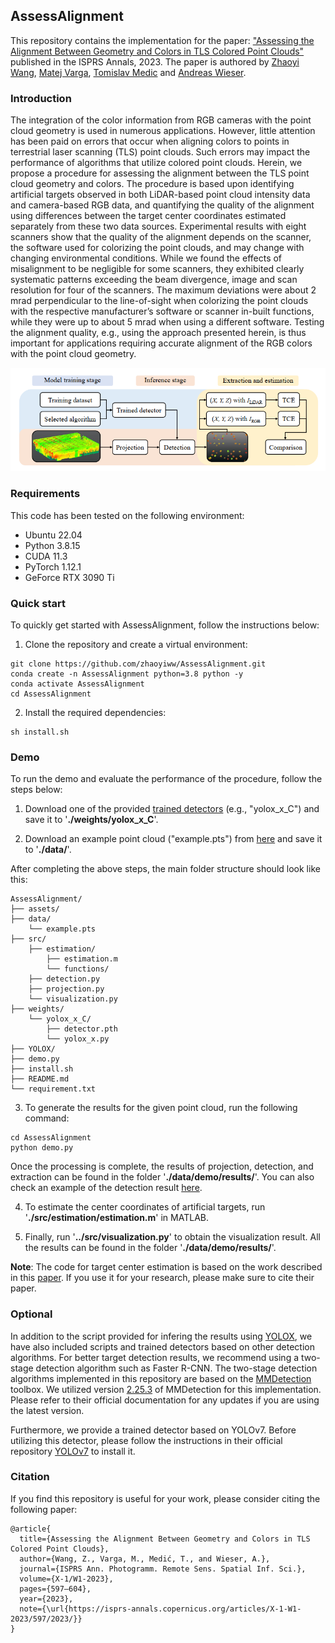 ## AssessAlignment

This repository contains the implementation for the paper: ["Assessing the Alignment Between Geometry and
Colors in TLS Colored Point Clouds"](https://isprs-annals.copernicus.org/articles/X-1-W1-2023/597/2023/) published in the ISPRS Annals, 2023. The paper is authored by [Zhaoyi Wang](https://gseg.igp.ethz.ch/people/scientific-assistance/zhaoyi-wang.html), 
[Matej Varga](https://gseg.igp.ethz.ch/people/scientific-assistance/matej-varga.html), 
[Tomislav Medic](https://gseg.igp.ethz.ch/people/scientific-assistance/tomislav-medic.html) and 
[Andreas Wieser](https://gseg.igp.ethz.ch/people/group-head/prof-dr--andreas-wieser.html).

### Introduction

The integration of the color information from RGB cameras with the point cloud geometry is used in numerous applications.
However, little attention has been paid on errors that occur when aligning colors to points in terrestrial laser scanning (TLS) point
clouds. Such errors may impact the performance of algorithms that utilize colored point clouds. Herein, we propose a procedure
for assessing the alignment between the TLS point cloud geometry and colors. The procedure is based upon identifying artificial
targets observed in both LiDAR-based point cloud intensity data and camera-based RGB data, and quantifying the quality of the
alignment using differences between the target center coordinates estimated separately from these two data sources. Experimental
results with eight scanners show that the quality of the alignment depends on the scanner, the software used for colorizing the point
clouds, and may change with changing environmental conditions. While we found the effects of misalignment to be negligible for
some scanners, they exhibited clearly systematic patterns exceeding the beam divergence, image and scan resolution for four of
the scanners. The maximum deviations were about 2 mrad perpendicular to the line-of-sight when colorizing the point clouds with
the respective manufacturer’s software or scanner in-built functions, while they were up to about 5 mrad when using a different
software. Testing the alignment quality, e.g., using the approach presented herein, is thus important for applications requiring
accurate alignment of the RGB colors with the point cloud geometry.

![image](./assets/procedure.png)

### Requirements

This code has been tested on the following environment:

- Ubuntu 22.04
- Python 3.8.15
- CUDA 11.3
- PyTorch 1.12.1
- GeForce RTX 3090 Ti

### Quick start

To quickly get started with AssessAlignment, follow the instructions below:

1. Clone the repository and create a virtual environment:

```
git clone https://github.com/zhaoyiww/AssessAlignment.git
conda create -n AssessAlignment python=3.8 python -y
conda activate AssessAlignment
cd AssessAlignment
```

2. Install the required dependencies:

```
sh install.sh
```

### Demo

To run the demo and evaluate the performance of the procedure, follow the steps below:

1. Download one of the provided [trained detectors](https://drive.google.com/drive/folders/1llEfIHW2JfHoR13lm6cLLFX77Idz5289) (e.g., "yolox_x_C") and save it to '**./weights/yolox_x_C**'.

2. Download an example point cloud ("example.pts") from [here](https://drive.google.com/drive/folders/1PycqRXRfaKK-GfJnlVVF7TMxR39w4rPz) and save it to '**./data/**'.

After completing the above steps, the main folder structure should look like this:

```
AssessAlignment/
├── assets/
├── data/
    └── example.pts
├── src/
    ├── estimation/
        ├── estimation.m
        └── functions/
    ├── detection.py
    ├── projection.py
    └── visualization.py
├── weights/
    └── yolox_x_C/
        ├── detector.pth
        └── yolox_x.py
├── YOLOX/
├── demo.py
├── install.sh
├── README.md   
└── requirement.txt  
```

3. To generate the results for the given point cloud, run the following command:

```
cd AssessAlignment
python demo.py 
```

Once the processing is complete, the results of projection, detection, and extraction can be found in the folder '**./data/demo/results/**'. You can also check an example of the detection result [here](./assets/detected_result0.jpg).

4. To estimate the center coordinates of artificial targets, run '**./src/estimation/estimation.m**' in MATLAB.

5. Finally, run '**../src/visualization.py**' to obtain the visualization result. All the results can be found in the folder '**./data/demo/results/**'.

**Note**: The code for target center estimation is based on the work described in this [paper](https://www.mdpi.com/2072-4292/11/7/845). If you use it for your research, please make sure to cite their paper.


### Optional

In addition to the script provided for infering the results using [YOLOX](https://github.com/Megvii-BaseDetection/YOLOX), we have also included scripts and trained detectors based on other detection algorithms. For better target detection results, we recommend using a two-stage detection algorithm such as Faster R-CNN. The two-stage detection algorithms implemented in this repository are based on the [MMDetection](https://github.com/open-mmlab/mmdetection) toolbox. We utilized version [2.25.3](https://github.com/open-mmlab/mmdetection/releases/tag/v2.25.3) of MMDetection for this implementation. Please refer to their official documentation for any updates if you are using the latest version.

Furthermore, we provide a trained detector based on YOLOv7. Before utilizing this detector, please follow the instructions in their official repository [YOLOv7](https://github.com/WongKinYiu/yolov7) to install it.

### Citation

If you find this repository is useful for your work, please consider citing the following paper:

```
@article{
  title={Assessing the Alignment Between Geometry and Colors in TLS Colored Point Clouds},
  author={Wang, Z., Varga, M., Medić, T., and Wieser, A.},
  journal={ISPRS Ann. Photogramm. Remote Sens. Spatial Inf. Sci.},
  volume={X-1/W1-2023},
  pages={597–604},
  year={2023},
  note={\url{https://isprs-annals.copernicus.org/articles/X-1-W1-2023/597/2023/}}
}
```

